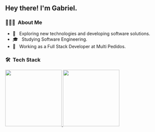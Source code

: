 
<h2> Hey there! I'm Gabriel.</h2>

<h3> 👨🏻‍💻 &nbsp;About Me </h3>


- 🤔 &nbsp; Exploring new technologies and developing software solutions.
- 🎓 &nbsp; Studying Software Engineering.
- 💼 &nbsp; Working as a Full Stack Developer at Multi Pedidos.

<h3> 🛠 &nbsp;Tech Stack</h3>


<a href="https://github.com/Gabukuro">
  <img height="180em" src="https://github-readme-stats.vercel.app/api?username=Gabukuro&theme=buefy&show_icons=true" />
  <img height="180em" src="https://github-readme-stats.vercel.app/api/top-langs/?username=Gabukuro&theme=buefy&layout=compact" />
</a>
